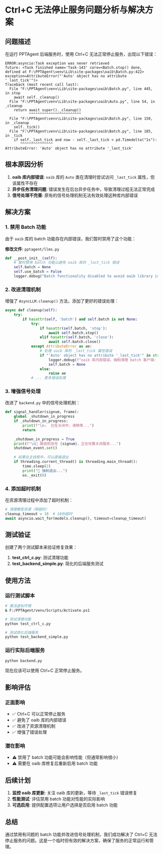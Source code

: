 # Ctrl+C 无法停止服务问题分析与解决方案

## 问题描述

在运行 PPTAgent 后端服务时，使用 Ctrl+C 无法正常停止服务，出现以下错误：

```
ERROR:asyncio:Task exception was never retrieved
future: <Task finished name='Task-143' coro=<Batch.stop() done, defined at F:\PPTAgent\venv\Lib\site-packages\oaib\Batch.py:422> exception=AttributeError("'Auto' object has no attribute '_last_tick'")>
Traceback (most recent call last):
  File "F:\PPTAgent\venv\Lib\site-packages\oaib\Batch.py", line 445, in stop
    await self._cleanup()
  File "F:\PPTAgent\venv\Lib\site-packages\oaib\Auto.py", line 54, in _cleanup
    return await super()._cleanup()
           ^^^^^^^^^^^^^^^^^^^^^^^^
  File "F:\PPTAgent\venv\Lib\site-packages\oaib\Batch.py", line 150, in _cleanup
    self._tick()
  File "F:\PPTAgent\venv\Lib\site-packages\oaib\Batch.py", line 185, in _tick
    if self._last_tick and now - self._last_tick < pd.Timedelta("1s"):
       ^^^^^^^^^^^^^^^
AttributeError: 'Auto' object has no attribute '_last_tick'
```

## 根本原因分析

1. **oaib 库内部错误**: `oaib` 库的 `Auto` 类在清理时尝试访问 `_last_tick` 属性，但该属性不存在
2. **异步任务清理问题**: 错误发生在后台异步任务中，导致清理过程无法正常完成
3. **信号处理不完善**: 原有的信号处理机制无法有效处理这种库内部错误

## 解决方案

### 1. 禁用 Batch 功能

由于 `oaib` 库的 batch 功能存在内部错误，我们暂时禁用了这个功能：

**修改文件**: `pptagent/llms.py`

```python
def __post_init__(self):
    # 暂时禁用 batch 功能以避免 oaib 库的 _last_tick 错误
    self.batch = None
    self.use_batch = False
    logger.debug("Batch functionality disabled to avoid oaib library issues")
```

### 2. 改进清理机制

增强了 `AsyncLLM.cleanup()` 方法，添加了更好的错误处理：

```python
async def cleanup(self):
    try:
        if hasattr(self, 'batch') and self.batch is not None:
            try:
                if hasattr(self.batch, 'stop'):
                    await self.batch.stop()
                elif hasattr(self.batch, 'close'):
                    await self.batch.close()
            except AttributeError as ae:
                # 处理 oaib 库的 _last_tick 属性错误
                if "'Auto' object has no attribute '_last_tick'" in str(ae):
                    logger.debug(f"oaib 库内部错误，强制清理 batch 客户端: {ae}")
                    self.batch = None
                else:
                    raise ae
            # ... 更多错误处理
```

### 3. 增强信号处理

改进了 `backend.py` 中的信号处理机制：

```python
def signal_handler(signum, frame):
    global _shutdown_in_progress
    if _shutdown_in_progress:
        print(f"\n⚠️  已在关闭中，请稍等...")
        return
    
    _shutdown_in_progress = True
    print(f"\n🛑 接收到信号 {signum}，正在优雅关闭服务...")
    shutdown_event.set()
    
    # 如果在主线程中，可以直接退出
    if threading.current_thread() is threading.main_thread():
        time.sleep(2)
        print("🔄 强制退出...")
        os._exit(0)
```

### 4. 添加超时机制

在资源清理过程中添加了超时机制：

```python
# 清理模型资源（带超时）
cleanup_timeout = 10  # 10秒超时
await asyncio.wait_for(models.cleanup(), timeout=cleanup_timeout)
```

## 测试验证

创建了两个测试脚本来验证修复效果：

1. **test_ctrl_c.py**: 测试清理功能
2. **test_backend_simple.py**: 简化的后端服务测试

## 使用方法

### 运行测试脚本

```bash
# 激活虚拟环境
& F:/PPTAgent/venv/Scripts/Activate.ps1

# 测试清理功能
python test_ctrl_c.py

# 测试简化后端服务
python test_backend_simple.py
```

### 运行实际后端服务

```bash
python backend.py
```

现在应该可以使用 Ctrl+C 正常停止服务。

## 影响评估

### 正面影响
- ✅ Ctrl+C 可以正常停止服务
- ✅ 避免了 oaib 库的内部错误
- ✅ 改进了资源清理机制
- ✅ 增强了错误处理

### 潜在影响
- ⚠️ 禁用了 batch 功能可能会影响性能（但通常影响很小）
- ⚠️ 需要在 oaib 库修复后重新启用 batch 功能

## 后续计划

1. **监控 oaib 库更新**: 关注 oaib 库的更新，等待 `_last_tick` 错误修复
2. **性能测试**: 评估禁用 batch 功能对性能的实际影响
3. **可选启用**: 提供配置选项让用户选择是否启用 batch 功能

## 总结

通过禁用有问题的 batch 功能并改进信号处理机制，我们成功解决了 Ctrl+C 无法停止服务的问题。这是一个临时但有效的解决方案，确保了服务的正常运行和管理。
